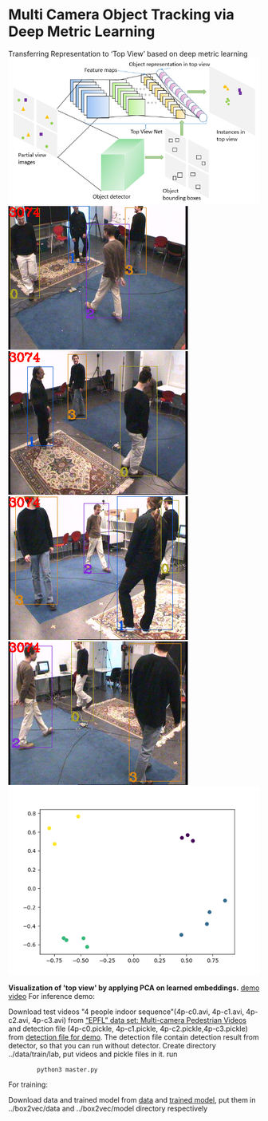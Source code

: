 # Multi Camera Object Tracking via Deep Metric Learning
Transferring Representation to ‘Top View’ based on deep metric learning
![image](pca_visualize/top_view_net.png?raw=true "Optional Title") 
![image](pca_visualize/5_0.png?raw=true "Optional Title") 
![image](pca_visualize/5_1.png?raw=true "Optional Title") 
![image](pca_visualize/5_2.png?raw=true "Optional Title") 
![image](pca_visualize/5_3.png?raw=true "Optional Title") 
![image](pca_visualize/5_4.png?raw=true "Optional Title") 
 

**Visualization of 'top view' by applying PCA on learned embeddings.**
[demo video](https://www.youtube.com/watch?v=sroLfpX4F0w)
For inference demo:

Download test videos "4 people indoor sequence"(4p-c0.avi, 4p-c1.avi, 4p-c2.avi, 4p-c3.avi) from [“EPFL” data set: Multi-camera Pedestrian Videos
](https://cvlab.epfl.ch/data/data-pom-index-php/) and detection file (4p-c0.pickle, 4p-c1.pickle, 4p-c2.pickle,4p-c3.pickle) from [detection file for demo](https://drive.google.com/file/d/12MWB_CMOdDwfeG_ZxcwCYxI6sr_4vDKQ/view?usp=sharing). The detection file contain detection result from detector, so that you can run without detector. Create directory ../data/train/lab, put videos and pickle files in it.
run

            python3 master.py
            
For training:

Download data and trained model from [data](https://drive.google.com/file/d/1Io3nNM2kjJ08GSC2vqLqL2XezvFBlsKo/view?usp=sharing)
and [trained model](https://drive.google.com/file/d/1RgKUQt55CChsN0lX2JTxMdWBpz5qZ7If/view?usp=sharing), put them in ../box2vec/data and ../box2vec/model directory respectively
